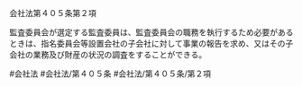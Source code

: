 会社法第４０５条第２項

監査委員会が選定する監査委員は、監査委員会の職務を執行するため必要があるときは、指名委員会等設置会社の子会社に対して事業の報告を求め、又はその子会社の業務及び財産の状況の調査をすることができる。

#会社法
#会社法/第４０５条
#会社法/第４０５条/第２項
